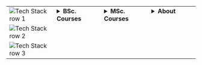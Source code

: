 <table width=100%>
  <tr>
    <td>
      <img src="https://skillicons.dev/icons?i=html,css,java,python,nodejs&amp;theme=light" alt="Tech Stack row 1">
    </td>
     <td width="25%" valign="top" rowspan="3"> 
      <details>     
      <summary><b>BSc. Courses</b></summary>      
      <a href="https://student.oslomet.no/en/studier/-/studieinfo/emne/DATA3900/2024/H%C3%98ST">Bachelor's thesis: Data Science Project</a><br>      
      <a href="https://student.oslomet.no/en/studier/-/studieinfo/emne/DATA3750/2024/H%C3%98ST">Applied Artificial Intelligence Project</a><br>       
      <a href="https://student.oslomet.no/en/studier/-/studieinfo/emne/DAFE2200/2024/H%C3%98ST">Software Engineering</a><br>
      <a href="https://student.oslomet.no/en/studier/-/studieinfo/emne/DAPE1400/2024/H%C3%98ST">Programming (OOP)</a><br>
      <a href="https://student.oslomet.no/en/studier/-/studieinfo/emne/DATA1500/2024/H%C3%98ST">Databases</a><br>
      <a href="https://student.oslomet.no/en/studier/-/studieinfo/emne/DATA3740/2024/H%C3%98ST">IT Innovation &amp; Entrepreneurship Project</a><br>
      <a href="https://student.oslomet.no/en/studier/-/studieinfo/emne/DATS2300/2024/H%C3%98ST">Algorithms &amp; Data Structures</a><br>
      <a href="https://student.oslomet.no/en/studier/-/studieinfo/emne/DATA2500/2024/H%C3%98ST">Operating Systems</a><br>
      <a href="https://student.oslomet.no/en/studier/-/studieinfo/emne/DAPE1300/2024/H%C3%98ST">Discrete Mathematics</a><br>
      <a href="https://student.oslomet.no/en/studier/-/studieinfo/emne/DATA2410/2024/H%C3%98ST">Networking &amp; Cloud Computing</a><br>
      <a href="https://student.oslomet.no/en/studier/-/studieinfo/emne/ITPE3100/2024/H%C3%98ST">Computer Security</a><br>       
      <a href="https://student.oslomet.no/en/studier/-/studieinfo/emne/DATA1200/2024/H%C3%98ST">Inclusive Web Development</a><br>
      <a href="https://student.oslomet.no/en/studier/-/studieinfo/emne/ITPE3200/2024/H%C3%98ST">Web Applications</a><br>
      <a href="https://student.oslomet.no/en/studier/-/studieinfo/emne/ADSE1310/2024/H%C3%98ST">Internet of Things (IoT)</a><br>
      <a href="https://student.oslomet.no/en/studier/-/studieinfo/emne/DATA1700/2024/H%C3%98ST">Web Programming</a><br>
      <a href="https://student.oslomet.no/en/studier/-/studieinfo/emne/DATA1100/2025/H%C3%98ST">Technology, Society &amp; Ethics</a><br>    
      <a href="https://student.oslomet.no/en/studier/-/studieinfo/emne/ADTS1600/2023/H%C3%98ST">Interaction Design &amp; Prototyping</a><br>
      <a href="https://student.oslomet.no/en/studier/-/studieinfo/emne/ADSE2100/2024/H%C3%98ST">Human Machine Interaction</a><br>
      </details>
    </td>
      <td width="25%" valign="top" rowspan="3">
      <details>               
       <summary><b>MSc. Courses</b></summary><br>
      <a href="">Distributed Systems</a><br>
      <a href="">Network Security</a><br>
      <a href="">Privacy Engineering</a><br>
      <a href="">Ethical Hacking</a><br>
      <a href="">Software Testing</a><br>
      <a href="">IT Management</a><br>
      <a href="">Master Thesis (60 ETC)</a>
      </details>
    </td>
     <td width="25%" valign="top" rowspan="3">
      <details>               
       <summary><b> About </b></summary><br>
        <ul>
          <li>Current: Distributed systems, Java RMI API, Privacy & Security Engineering</li>
          <li>Interests: AI applications, Cybersecurity, Ethical hacking, Architectural frameworks, Systems design</li>
          <li>Certified: MS Azure AI Fundamentals, IBM Cybersecurity & Machine Learning, MS Generative AI Essentials, IBM Data Science Fundamentals, Axelos Agile PM</li>        
      </details>
    </td>
  </tr>
  <tr>
    <td>
      <img src="https://skillicons.dev/icons?i=bash,linux,latex,mysql,git&amp;theme=light" alt="Tech Stack row 2">
    </td>
  </tr>
  <tr>
    <td>
      <img src="https://skillicons.dev/icons?i=azure,gcp,docker,kubernetes,pytorch&amp;theme=light" alt="Tech Stack row 3">
    </td>
  </tr>
</table>
